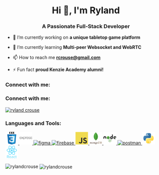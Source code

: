 <h1 align="center">Hi 👋, I'm Ryland</h1>
<h3 align="center">A Passionate Full-Stack Developer</h3>

- 🔭 I’m currently working on **a unique tabletop game platform**

- 🌱 I’m currently learning **Multi-peer Websocket and WebRTC**

- 📫 How to reach me **rcrouse@gmail.com**

- ⚡ Fun fact **proud Kenzie Academy alumni!**

<h3 align="left">Connect with me:</h3>
<p align="left">
  <h3 align="left" display="inline">Connect with me:</h3>
<a display="inline" href="https://linkedin.com/in/ryland crouse" target="blank"><img align="center" src="https://cdn.jsdelivr.net/npm/simple-icons@3.0.1/icons/linkedin.svg" alt="ryland crouse" height="30" width="40" /></a>
</p>

<h3 align="left">Languages and Tools:</h3>
<p align="left"> <a href="https://www.w3schools.com/css/" target="_blank"> <img src="https://raw.githubusercontent.com/devicons/devicon/master/icons/css3/css3-original-wordmark.svg" alt="css3" width="40" height="40"/> </a> <a href="https://expressjs.com" target="_blank"> <img src="https://raw.githubusercontent.com/devicons/devicon/master/icons/express/express-original-wordmark.svg" alt="express" width="40" height="40"/> </a> <a href="https://www.figma.com/" target="_blank"> <img src="https://www.vectorlogo.zone/logos/figma/figma-icon.svg" alt="figma" width="40" height="40"/> </a> <a href="https://firebase.google.com/" target="_blank"> <img src="https://www.vectorlogo.zone/logos/firebase/firebase-icon.svg" alt="firebase" width="40" height="40"/> </a> <a href="https://developer.mozilla.org/en-US/docs/Web/JavaScript" target="_blank"> <img src="https://raw.githubusercontent.com/devicons/devicon/master/icons/javascript/javascript-original.svg" alt="javascript" width="40" height="40"/> </a> <a href="https://www.mongodb.com/" target="_blank"> <img src="https://raw.githubusercontent.com/devicons/devicon/master/icons/mongodb/mongodb-original-wordmark.svg" alt="mongodb" width="40" height="40"/> </a> <a href="https://nodejs.org" target="_blank"> <img src="https://raw.githubusercontent.com/devicons/devicon/master/icons/nodejs/nodejs-original-wordmark.svg" alt="nodejs" width="40" height="40"/> </a> <a href="https://postman.com" target="_blank"> <img src="https://www.vectorlogo.zone/logos/getpostman/getpostman-icon.svg" alt="postman" width="40" height="40"/> </a> <a href="https://www.python.org" target="_blank"> <img src="https://raw.githubusercontent.com/devicons/devicon/master/icons/python/python-original.svg" alt="python" width="40" height="40"/> </a> <a href="https://reactjs.org/" target="_blank"> <img src="https://raw.githubusercontent.com/devicons/devicon/master/icons/react/react-original-wordmark.svg" alt="react" width="40" height="40"/> </a> </p>

<p><img align="left" src="https://github-readme-stats.vercel.app/api/top-langs?username=rylandcrouse&show_icons=true&locale=en&layout=compact" alt="rylandcrouse" /></p>

<p>&nbsp;<img align="center" src="https://github-readme-stats.vercel.app/api?username=rylandcrouse&show_icons=true&locale=en" alt="rylandcrouse" /></p>
